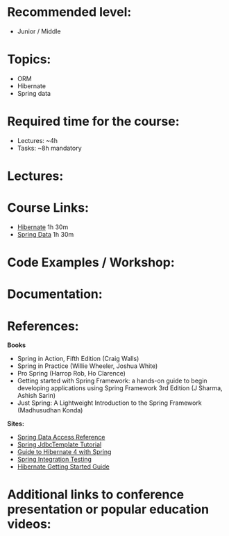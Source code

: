 **Recommended level:** 
=======================
- Junior / Middle

**Topics:**
=======================
- ORM
- Hibernate
- Spring data

**Required time for the course:** 
=======================
- Lectures: ~4h
- Tasks: ~8h mandatory

**Lectures:** 
=======================

**Course Links:**  
=======================
* [Hibernate](https://learn.epam.com/detailsPage?id=069adc0d-c5d8-4aaf-b717-c33485a76874)  1h 30m
* [Spring Data](https://learn.epam.com/detailsPage?id=3374f018-bda4-4b86-8657-bffcdbbeb538) 1h 30m


**Code Examples / Workshop:**
=======================



**Documentation:** 
=======================





**References:**
=======================

**Books**
* Spring in Action, Fifth Edition (Craig Walls)
* Spring in Practice (Willie Wheeler, Joshua White)
* Pro Spring (Harrop Rob, Ho Clarence)
* Getting started with Spring Framework: a hands-on guide to begin developing applications using Spring Framework 3rd Edition (J Sharma, Ashish Sarin)
* Just Spring: A Lightweight Introduction to the Spring Framework (Madhusudhan Konda) 


**Sites:**

* [Spring Data Access Reference](https://docs.spring.io/spring/docs/current/spring-framework-reference/data-access.html)
* [Spring JdbcTemplate Tutorial ](https://www.tutorialspoint.com/spring/spring_jdbc_example.htm)
* [Guide to Hibernate 4 with Spring](https://www.baeldung.com/hibernate-4-spring)  
* [Spring Integration Testing](https://docs.spring.io/spring/docs/current/spring-framework-reference/testing.html#testing)
* [Hibernate Getting Started Guide](https://docs.jboss.org/hibernate/orm/5.4/quickstart/html_single/)

**Additional links to conference presentation or popular education videos:**
=======================


